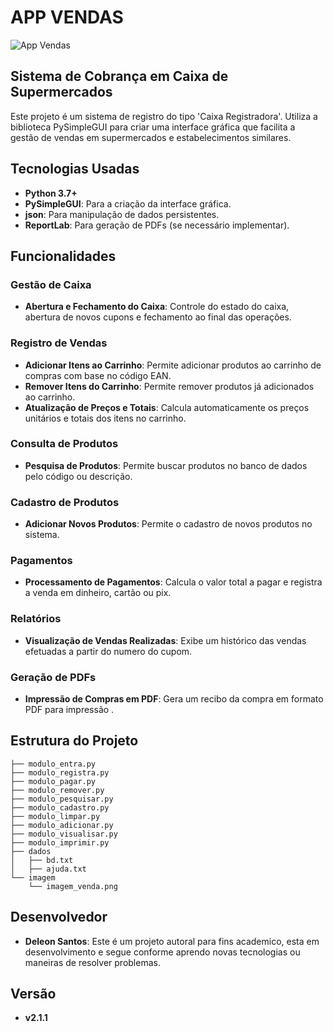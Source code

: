 # APP VENDAS
![App Vendas](imagem/imagem_login.png)

## Sistema de Cobrança em Caixa de Supermercados

Este projeto é um sistema de registro do tipo 'Caixa Registradora'. Utiliza a biblioteca PySimpleGUI para criar uma interface gráfica que facilita a gestão de vendas em supermercados e estabelecimentos similares.

## Tecnologias Usadas

- **Python 3.7+**
- **PySimpleGUI**: Para a criação da interface gráfica.
- **json**: Para manipulação de dados persistentes.
- **ReportLab**: Para geração de PDFs (se necessário implementar).

## Funcionalidades

### Gestão de Caixa
- **Abertura e Fechamento do Caixa**: Controle do estado do caixa, abertura de novos cupons e fechamento ao final das operações.

### Registro de Vendas
- **Adicionar Itens ao Carrinho**: Permite adicionar produtos ao carrinho de compras com base no código EAN.
- **Remover Itens do Carrinho**: Permite remover produtos já adicionados ao carrinho.
- **Atualização de Preços e Totais**: Calcula automaticamente os preços unitários e totais dos itens no carrinho.

### Consulta de Produtos
- **Pesquisa de Produtos**: Permite buscar produtos no banco de dados pelo código ou descrição.

### Cadastro de Produtos
- **Adicionar Novos Produtos**: Permite o cadastro de novos produtos no sistema.

### Pagamentos
- **Processamento de Pagamentos**: Calcula o valor total a pagar e registra a venda em dinheiro, cartão ou pix.

### Relatórios
- **Visualização de Vendas Realizadas**: Exibe um histórico das vendas efetuadas a partir do numero do cupom.

### Geração de PDFs
- **Impressão de Compras em PDF**: Gera um recibo da compra em formato PDF para impressão .

## Estrutura do Projeto

```plaintext
├── modulo_entra.py
├── modulo_registra.py
├── modulo_pagar.py
├── modulo_remover.py
├── modulo_pesquisar.py
├── modulo_cadastro.py
├── modulo_limpar.py
├── modulo_adicionar.py
├── modulo_visualisar.py
├── modulo_imprimir.py
├── dados
│   ├── bd.txt
│   ├── ajuda.txt
└── imagem
    └── imagem_venda.png
```
## Desenvolvedor
- **Deleon Santos**: Este é um projeto autoral para fins academico, esta em desenvolvimento e segue conforme aprendo novas tecnologias ou maneiras de resolver problemas.

## Versão
- **v2.1.1**


